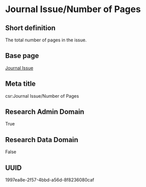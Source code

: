 # Journal Issue/Number of Pages
## Short definition
The total number of pages in the issue.
## Base page
[Journal Issue](../../Objects/Journal%20Issue.md)
## Meta title
csr:Journal Issue/Number of Pages
## Research Admin Domain
True
## Research Data Domain
False
## UUID
1997ea8e-2f57-4bbd-a56d-8f8236080caf
